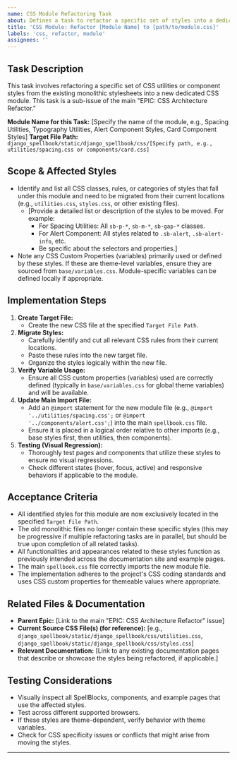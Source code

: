 ```yaml
---
name: CSS Module Refactoring Task
about: Defines a task to refactor a specific set of styles into a dedicated CSS module.
title: 'CSS Module: Refactor [Module Name] to [path/to/module.css]'
labels: 'css, refactor, module'
assignees: ''
---
```

## Task Description

This task involves refactoring a specific set of CSS utilities or component styles from the existing monolithic stylesheets into a new dedicated CSS module. This task is a sub-issue of the main "EPIC: CSS Architecture Refactor."

**Module Name for this Task:** [Specify the name of the module, e.g., Spacing Utilities, Typography Utilities, Alert Component Styles, Card Component Styles]
**Target File Path:** `django_spellbook/static/django_spellbook/css/[Specify path, e.g., utilities/spacing.css or components/card.css]`

## Scope & Affected Styles

* Identify and list all CSS classes, rules, or categories of styles that fall under this module and need to be migrated from their current locations (e.g., `utilities.css`, `styles.css`, or other existing files).
    * [Provide a detailed list or description of the styles to be moved. For example:
        * For Spacing Utilities: All `sb-p-*`, `sb-m-*`, `sb-gap-*` classes.
        * For Alert Component: All styles related to `.sb-alert`, `.sb-alert-info`, etc.
        * Be specific about the selectors and properties.]
* Note any CSS Custom Properties (variables) primarily used or defined by these styles. If these are theme-level variables, ensure they are sourced from `base/variables.css`. Module-specific variables can be defined locally if appropriate.

## Implementation Steps

1.  **Create Target File:**
    * Create the new CSS file at the specified `Target File Path`.
2.  **Migrate Styles:**
    * Carefully identify and cut all relevant CSS rules from their current locations.
    * Paste these rules into the new target file.
    * Organize the styles logically within the new file.
3.  **Verify Variable Usage:**
    * Ensure all CSS custom properties (variables) used are correctly defined (typically in `base/variables.css` for global theme variables) and will be available.
4.  **Update Main Import File:**
    * Add an `@import` statement for the new module file (e.g., `@import '../utilities/spacing.css';` or `@import '../components/alert.css';`) into the main `spellbook.css` file.
    * Ensure it is placed in a logical order relative to other imports (e.g., base styles first, then utilities, then components).
5.  **Testing (Visual Regression):**
    * Thoroughly test pages and components that utilize these styles to ensure no visual regressions.
    * Check different states (hover, focus, active) and responsive behaviors if applicable to the module.

## Acceptance Criteria

* All identified styles for this module are now exclusively located in the specified `Target File Path`.
* The old monolithic files no longer contain these specific styles (this may be progressive if multiple refactoring tasks are in parallel, but should be true upon completion of all related tasks).
* All functionalities and appearances related to these styles function as previously intended across the documentation site and example pages.
* The main `spellbook.css` file correctly imports the new module file.
* The implementation adheres to the project's CSS coding standards and uses CSS custom properties for themeable values where appropriate.

## Related Files & Documentation

* **Parent Epic:** [Link to the main "EPIC: CSS Architecture Refactor" issue]
* **Current Source CSS File(s) (for reference):** [e.g., `django_spellbook/static/django_spellbook/css/utilities.css`, `django_spellbook/static/django_spellbook/css/styles.css`]
* **Relevant Documentation:** [Link to any existing documentation pages that describe or showcase the styles being refactored, if applicable.]

## Testing Considerations

* Visually inspect all SpellBlocks, components, and example pages that use the affected styles.
* Test across different supported browsers.
* If these styles are theme-dependent, verify behavior with theme variables.
* Check for CSS specificity issues or conflicts that might arise from moving the styles.

---
